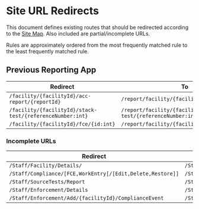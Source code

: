 # Site URL Redirects

This document defines existing routes that should be redirected according to the [Site Map](Site-map.md). Also included
are partial/incomplete URLs.

Rules are approximately ordered from the most frequently matched rule to the least frequently matched rule.

## Previous Reporting App

| Redirect                                                  | To                                                                |
|-----------------------------------------------------------|-------------------------------------------------------------------|
| `/facility/{facilityId}/acc-report/{reportId}`            | `/report/facility/{facilityId}/acc/{id:int}`                      |
| `/facility/{facilityId}/stack-test/{referenceNumber:int}` | `/report/facility/{facilityId}/source-test/{referenceNumber:int}` |
| `/facility/{facilityId}/fce/{id:int}`                     | `/report/facility/{facilityId}/fce/{id:int}`                      |

### Incomplete URLs

| Redirect                                                   | To                                    |
|------------------------------------------------------------|---------------------------------------|
| `/Staff/Facility/Details/`                                 | `/Staff/Facility`                     |
| `/Staff/Compliance/[FCE,WorkEntry[/[Edit,Delete,Restore]]` | `/Staff/Compliance`                   | 
| `/Staff/SourceTests/Report`                                | `/Staff/SourceTests`                  |
| `/Staff/Enforcement/Details`                               | `/Staff/Enforcement`                  |
| `/Staff/Enforcement/Add/{facilityId}/ComplianceEvent`      | `/Staff/Enforcement/Add/{facilityId}` |
